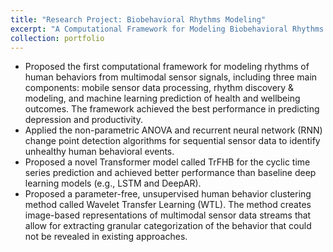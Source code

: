 ```yaml
---
title: "Research Project: Biobehavioral Rhythms Modeling"
excerpt: "A Computational Framework for Modeling Biobehavioral Rhythms from Mobile and Wearable Data Streams 1<br/><img src='/images/500x300.png'>"
collection: portfolio
---
```


* Proposed the first computational framework for modeling rhythms of human behaviors from multimodal sensor signals, including three main components: mobile sensor data processing, rhythm discovery & modeling, and machine learning prediction of health and wellbeing outcomes. The framework achieved the best performance in predicting depression and productivity.
* Applied the non-parametric ANOVA and recurrent neural network (RNN) change point detection algorithms for sequential sensor data to identify unhealthy human behavioral events. 
* Proposed a novel Transformer model called TrFHB for the cyclic time series prediction and achieved better performance than baseline deep learning models (e.g., LSTM and DeepAR).
* Proposed a parameter-free, unsupervised human behavior clustering method called Wavelet Transfer Learning (WTL). The method creates image-based representations of multimodal sensor data streams that allow for extracting granular categorization of the behavior that could not be revealed in existing approaches.


